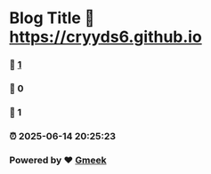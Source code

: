 # Blog Title :link: https://cryyds6.github.io 
### :page_facing_up: [1](https://cryyds6.github.io/tag.html) 
### :speech_balloon: 0 
### :hibiscus: 1 
### :alarm_clock: 2025-06-14 20:25:23 
### Powered by :heart: [Gmeek](https://github.com/Meekdai/Gmeek)
